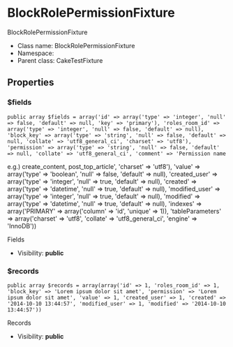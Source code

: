 BlockRolePermissionFixture
===============

BlockRolePermissionFixture




* Class name: BlockRolePermissionFixture
* Namespace: 
* Parent class: CakeTestFixture





Properties
----------


### $fields

    public array $fields = array('id' => array('type' => 'integer', 'null' => false, 'default' => null, 'key' => 'primary'), 'roles_room_id' => array('type' => 'integer', 'null' => false, 'default' => null), 'block_key' => array('type' => 'string', 'null' => false, 'default' => null, 'collate' => 'utf8_general_ci', 'charset' => 'utf8'), 'permission' => array('type' => 'string', 'null' => false, 'default' => null, 'collate' => 'utf8_general_ci', 'comment' => 'Permission name
e.g.) create_content,  post_top_article', 'charset' => 'utf8'), 'value' => array('type' => 'boolean', 'null' => false, 'default' => null), 'created_user' => array('type' => 'integer', 'null' => true, 'default' => null), 'created' => array('type' => 'datetime', 'null' => true, 'default' => null), 'modified_user' => array('type' => 'integer', 'null' => true, 'default' => null), 'modified' => array('type' => 'datetime', 'null' => true, 'default' => null), 'indexes' => array('PRIMARY' => array('column' => 'id', 'unique' => 1)), 'tableParameters' => array('charset' => 'utf8', 'collate' => 'utf8_general_ci', 'engine' => 'InnoDB'))

Fields



* Visibility: **public**


### $records

    public array $records = array(array('id' => 1, 'roles_room_id' => 1, 'block_key' => 'Lorem ipsum dolor sit amet', 'permission' => 'Lorem ipsum dolor sit amet', 'value' => 1, 'created_user' => 1, 'created' => '2014-10-10 13:44:57', 'modified_user' => 1, 'modified' => '2014-10-10 13:44:57'))

Records



* Visibility: **public**



